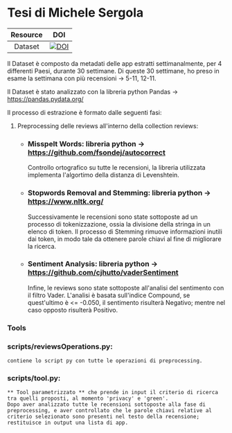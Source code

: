# Tesi di Michele Sergola

| Resource | DOI |
|:---:|:---:|
|Dataset| [![DOI](https://zenodo.org/badge/DOI/10.5281/zenodo.3653367.svg)](https://doi.org/10.5281/zenodo.3653367)|

Il Dataset è composto da metadati delle app estratti settimanalmente, per 4 differenti Paesi, durante 30 settimane.
Di queste 30 settimane, ho preso in esame la settimana con più recensioni -> 5-11, 12-11.

Il Dataset è stato analizzato con la libreria python Pandas -> https://pandas.pydata.org/

Il processo di estrazione è formato dalle seguenti fasi:
  
   1. Preprocessing delle reviews all'interno della collection reviews:
      *  ### Misspelt Words: libreria python -> https://github.com/fsondej/autocorrect
         Controllo ortografico su tutte le recensioni, la libreria utilizzata implementa l'algortimo della distanza di Levenshtein.
      
      *  ### Stopwords Removal and Stemming: libreria python -> https://www.nltk.org/
         Successivamente le recensioni sono state sottoposte ad un processo di tokenizzazione, ossia la divisione della stringa in un elenco di token.
         Il processo di Stemming rimuove informazioni inutili dai token, in modo tale da ottenere parole chiavi al fine di migliorare la ricerca.
            
      *  ### Sentiment Analysis: libreria python -> https://github.com/cjhutto/vaderSentiment
         Infine, le reviews sono state sottoposte all'analisi del sentimento con il filtro Vader.
         L'analisi è basata sull'indice Compound, se quest'ultimo è <= -0.050, il sentimento risulterà Negativo; mentre nel caso opposto risulterà Positivo.

### Tools

### scripts/reviewsOperations.py:
    contiene lo script py con tutte le operazioni di preprocessing.
    
### scripts/tool.py:
    ** Tool parametrizzato ** che prende in input il criterio di ricerca tra quelli proposti, al momento 'privacy' e 'green'.
    Dopo aver analizzato tutte le recensioni sottoposte alla fase di preprocessing, e aver controllato che le parole chiavi relative al criterio selezionato sono presenti nel testo della recensione; restituisce in output una lista di app.
